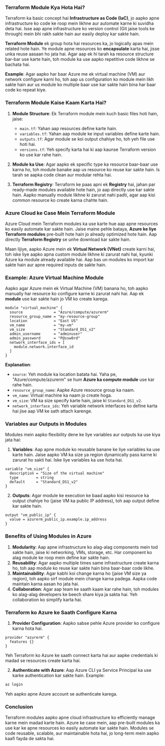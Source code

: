 ### **Terraform Module Kya Hota Hai?**

Terraform ka basic concept hai **Infrastructure as Code (IaC)**, jo aapko apne infrastructure ko code ke roop mein likhne aur automate karne ki suvidha deta hai. Isse aap apne infrastructure ko version control (Git jaise tools ke through) mein bhi rakh sakte hain aur easily deploy kar sakte hain.

**Terraform Module** ek group hota hai resources ka, jo logically apas mein related hote hain. Ye module apne resources ko **encapsulate** karta hai, jisse unka reuse aasaan ho jata hai. Agar aap ek hi tarah ka resource structure bar-bar use karte hain, toh module ka use aapko repetitive code likhne se bachata hai.

**Example**: Agar aapko har baar Azure me ek virtual machine (VM) aur network configure karni ho, toh aap us configuration ko module mein likh sakte hain aur us module ko multiple baar use kar sakte hain bina har baar code ko repeat kiye.

### **Terraform Module Kaise Kaam Karta Hai?**

1. **Module Structure**: Ek Terraform module mein kuch basic files hoti hain, jaise:
   - `main.tf`: Yahan aap resources define karte hain.
   - `variables.tf`: Yahan aap module ke input variables define karte hain.
   - `outputs.tf`: Agar module se koi output chahiye ho, toh yeh file use hoti hai.
   - `versions.tf`: Yeh specify karta hai ki aap kaunse Terraform version ko use kar rahe hain.

2. **Module ka Use**: Agar aapko ek specific type ka resource baar-baar use karna ho, toh module banake aap us resource ko reuse kar sakte hain. Is tarah se aapka code clean aur modular rehta hai.

3. **Terraform Registry**: Terraform ke paas apni ek **Registry** hai, jahan par ready-made modules available hote hain, jo aap directly use kar sakte hain. Aapko manually module likhne ki zarurat nahi padti, agar aap kisi common resource ko create karna chahte hain.

### **Azure Cloud ke Case Mein Terraform Module**

Azure Cloud mein Terraform modules ka use karte hue aap apne resources ko easily automate kar sakte hain. Jaise maine pehle bataya, **Azure ke liye Terraform modules** pre-built hote hain jo already optimized hote hain. Aap directly **Terraform Registry** se unhe download kar sakte hain.

Maan lijiye, aapko Azure mein ek **Virtual Network (VNet)** create karni hai, toh iske liye aapko apna custom module likhne ki zarurat nahi hai, kyunki Azure ka module already available hai. Aap bas un modules ko import kar sakte hain aur apne required inputs de sakte hain.

### **Example: Azure Virtual Machine Module**

Aapko agar Azure mein ek Virtual Machine (VM) banana ho, toh aapko manually har resource ko configure karne ki zarurat nahi hai. Aap ek **module** use kar sakte hain jo VM ko create karega.

```hcl
module "virtual_machine" {
  source              = "Azure/compute/azurerm"
  resource_group_name = "my-resource-group"
  location            = "East US"
  vm_name             = "my-vm"
  vm_size             = "Standard_DS1_v2"
  admin_username      = "adminuser"
  admin_password      = "P@ssw0rd"
  network_interface_ids = [
    module.network.interface_id
  ]
}
```

**Explanation**:
- `source`: Yeh module ka location batata hai. Yaha pe, "Azure/compute/azurerm" se hum **Azure ka compute module** use kar rahe hain.
- `resource_group_name`: Aapke Azure resource group ka naam.
- `vm_name`: Virtual machine ka naam jo create hoga.
- `vm_size`: VM ka size specify karte hain, jaise ki `Standard_DS1_v2`.
- `network_interface_ids`: Yeh variable network interfaces ko define karta hai jise aap VM ke sath attach karenge.

### **Variables aur Outputs in Modules**

Modules mein aapko flexibility dene ke liye variables aur outputs ka use kiya jata hai:

1. **Variables**: Aap apne module ko reusable banane ke liye variables ka use karte hain. Jaise aapko VM ka size ya region dynamically pass karne ki zarurat ho sakti hai. Iske liye variables ka use hota hai.

```hcl
variable "vm_size" {
  description = "Size of the virtual machine"
  type        = string
  default     = "Standard_DS1_v2"
}
```

2. **Outputs**: Agar module ke execution ke baad aapko kisi resource ka output chahiye ho (jaise VM ka public IP address), toh aap output define kar sakte hain.

```hcl
output "vm_public_ip" {
  value = azurerm_public_ip.example.ip_address
}
```

### **Benefits of Using Modules in Azure**

1. **Modularity**: Aap apne infrastructure ko alag-alag components mein tod sakte hain, jaise ki networking, VMs, storage, etc. Har component ko alag module ke roop mein define kar sakte hain.
2. **Reusability**: Agar aapko multiple times same infrastructure create karna ho, toh aap module ko reuse kar sakte hain bina baar-baar code likhe.
3. **Maintainability**: Agar kabhi koi change karna ho (jaise VM size ya region), toh aapko sirf module mein change karna padega. Aapka code maintain karna aasan ho jata hai.
4. **Collaboration**: Agar aap team ke saath kaam kar rahe hain, toh modules ko alag-alag developers ke beech share kiya ja sakta hai. Yeh collaboration ko simplify karta hai.

### **Terraform ko Azure ke Saath Configure Karna**

1. **Provider Configuration**:
   Aapko sabse pehle Azure provider ko configure karna hota hai.

```hcl
provider "azurerm" {
  features {}
}
```

Yeh Terraform ko Azure ke saath connect karta hai aur aapke credentials ki madad se resources create karta hai.

2. **Authenticate with Azure**:
   Aap Azure CLI ya Service Principal ka use karke authentication kar sakte hain. Example:

```bash
az login
```

Yeh aapko apne Azure account se authenticate karega.

### **Conclusion**

Terraform modules aapko apne cloud infrastructure ko efficiently manage karne mein madad karte hain. Azure ke case mein, aap pre-built modules ka use kar ke apne resources ko easily automate kar sakte hain. Modules se code reusable, scalable, aur maintainable hota hai, jo long-term mein aapko kaafi fayda de sakta hai. 

